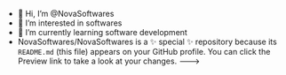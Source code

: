 - 👋 Hi, I’m @NovaSoftwares
- 👀 I’m interested in softwares
- 🌱 I’m currently learning software development
- NovaSoftwares/NovaSoftwares is a ✨ special ✨ repository because its `README.md` (this file) appears on your GitHub profile.
You can click the Preview link to take a look at your changes.
--->
